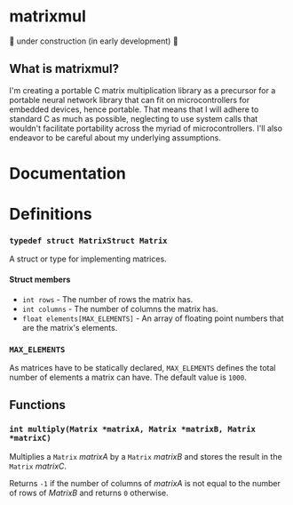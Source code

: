 # matrixmul

🚧 under construction (in early development) 🚧

## What is matrixmul?

I'm creating a portable C matrix multiplication library as a precursor for a portable neural network library that can fit on microcontrollers for embedded devices, hence portable. That means that I will adhere to standard C as much as possible, neglecting to use system calls that wouldn't facilitate portability across the myriad of microcontrollers. I'll also endeavor to be careful about my underlying assumptions.

# Documentation

# Definitions

### `typedef struct MatrixStruct Matrix`

A struct or type for implementing matrices.

#### Struct members

* `int rows` - The number of rows the matrix has.
* `int columns` - The number of columns the matrix has.
* `float elements[MAX_ELEMENTS]` - An array of floating point numbers that are the matrix's elements.

### `MAX_ELEMENTS`

As matrices have to be statically declared, `MAX_ELEMENTS` defines the total number of elements a matrix can have. The default value is `1000`.

## Functions

### `int multiply(Matrix *matrixA, Matrix *matrixB, Matrix *matrixC)`

Multiplies a `Matrix` *matrixA* by a `Matrix` *matrixB* and stores the result in the `Matrix` *matrixC*.

Returns `-1` if the number of columns of *matrixA* is not equal to the number of rows of *MatrixB* and returns `0` otherwise.